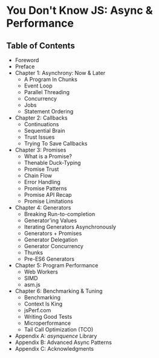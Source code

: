 # You Don't Know JS: Async & Performance

## Table of Contents

- Foreword
- Preface
- Chapter 1: Asynchrony: Now & Later
  - A Program In Chunks
  - Event Loop
  - Parallel Threading
  - Concurrency
  - Jobs
  - Statement Ordering
- Chapter 2: Callbacks
  - Continuations
  - Sequential Brain
  - Trust Issues
  - Trying To Save Callbacks
- Chapter 3: Promises
  - What is a Promise?
  - Thenable Duck-Typing
  - Promise Trust
  - Chain Flow
  - Error Handling
  - Promise Patterns
  - Promise API Recap
  - Promise Limitations
- Chapter 4: Generators
  - Breaking Run-to-completion
  - Generator'ing Values
  - Iterating Generators Asynchronously
  - Generators + Promises
  - Generator Delegation
  - Generator Concurrency
  - Thunks
  - Pre-ES6 Generators
- Chapter 5: Program Performance
  - Web Workers
  - SIMD
  - asm.js
- Chapter 6: Benchmarking & Tuning
  - Benchmarking
  - Context Is King
  - jsPerf.com
  - Writing Good Tests
  - Microperformance
  - Tail Call Optimization (TCO)
- Appendix A: _asynquence_ Library
- Appendix B: Advanced Async Patterns
- Appendix C: Acknowledgments
